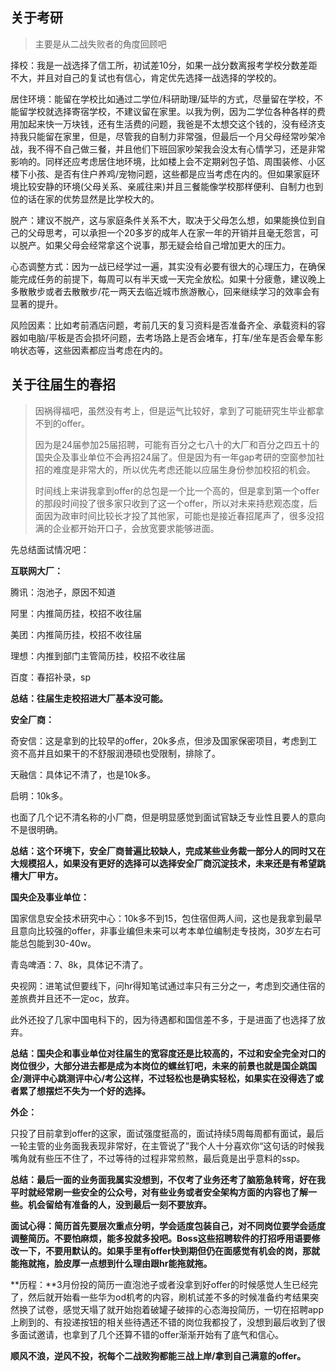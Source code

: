 ## 关于考研

> 主要是从二战失败者的角度回顾吧

择校：我是一战选择了信工所，初试差10分，如果一战分数离报考学校分数差距不大，并且对自己的复试也有信心，肯定优先选择一战选择的学校的。

居住环境：能留在学校比如通过二学位/科研助理/延毕的方式，尽量留在学校，不能留学校就选择寄宿学校，不建议留在家里。以我为例，因为二学位各种各样的费用加起来快一万块钱，还有生活费的问题，我爸是不太想交这个钱的，没有经济支持我只能留在家里，但是，尽管我的自制力非常强，但最后一个月父母经常吵架冷战，我不得不自己做三餐，并且他们下班回家吵架我会没太有心情学习，还是非常影响的。同样还应考虑居住地环境，比如楼上会不定期剁包子馅、周围装修、小区楼下小孩、是否有住户养鸡/宠物问题，这些都是应当考虑在内的。但如果家庭环境比较安静的环境(父母关系、亲戚往来)并且三餐能像学校那样便利、自制力也到位的话在家的优势显然是比学校大的。

脱产：建议不脱产，这与家庭条件关系不大，取决于父母怎么想，如果能换位到自己的父母思考，可以承担一个20多岁的成年人在家一年的开销并且毫无怨言，可以脱产。如果父母会经常拿这个说事，那无疑会给自己增加更大的压力。

心态调整方式：因为一战已经学过一遍，其实没有必要有很大的心理压力，在确保能完成任务的前提下，每周可以有半天或一天完全放松。如果十分疲惫，建议晚上多散散步或者去散散步/花一两天去临近城市旅游散心，回来继续学习的效率会有显著的提升。

风险因素：比如考前酒店问题，考前几天的复习资料是否准备齐全、承载资料的容器如电脑/平板是否会损坏问题，去考场路上是否会堵车，打车/坐车是否会晕车影响状态等，这些因素都应当考虑在内的。

## 关于往届生的春招

> 因祸得福吧，虽然没有考上，但是运气比较好，拿到了可能研究生毕业都拿不到的offer。
>
> 因为是24届参加25届招聘，可能有百分之七八十的大厂和百分之四五十的国央企及事业单位不会再招24届了。但是因为有一年gap考研的空窗参加社招的难度是非常大的，所以优先考虑还能以应届生身份参加校招的机会。
>
> 时间线上来讲我拿到offer的总包是一个比一个高的，但是拿到第一个offer的那段时间投了很多家只收到了这一个offer，所以对未来持悲观态度，后面因为政审时间比较长才投了其他家，可能也是接近春招尾声了，很多没招满的企业都开始开口子，会放宽要求能够进面。

先总结面试情况吧：

**互联网大厂：**

腾讯：泡池子，原因不知道

阿里：内推简历挂，校招不收往届

美团：内推简历挂，校招不收往届

理想：内推到部门主管简历挂，校招不收往届

百度：春招补录，sp

**总结：往届生走校招进大厂基本没可能。**



**安全厂商：**

奇安信：这是拿到的比较早的offer，20k多点，但涉及国家保密项目，考虑到工资不高并且如果干的不舒服润港硕也受限制，排除了。

天融信：具体记不清了，也是10k多。

启明：10k多。

也面了几个记不清名称的小厂商，但是明显感觉到面试官缺乏专业性且要人的意向不是很明确。

**总结：这个环境下，安全厂商普遍比较缺人，完成某些业务裁一部分人的同时又在大规模招人，如果没有更好的选择可以选择安全厂商沉淀技术，未来还是有希望跳槽大厂甲方。**



**国央企及事业单位：**

国家信息安全技术研究中心：10k多不到15，包住宿但两人间，这也是我拿到最早且意向比较强的offer，非事业编但未来可以考本单位编制走专技岗，30岁左右可能总包能到30-40w。

青岛啤酒：7、8k，具体记不清了。

央视网：进笔试但要线下，问hr得知笔试通过率只有三分之一，考虑到交通住宿的差旅费并且还不一定oc，放弃。

此外还投了几家中国电科下的，因为待遇都和国信差不多，于是进面了也选择了放弃。

**总结：国央企和事业单位对往届生的宽容度还是比较高的，不过和安全完全对口的岗位很少，大部分进去都是成为本岗位的螺丝钉吧，未来的前景也就是国企跳国企/测评中心跳测评中心/考公这样，不过轻松也是确实轻松，如果实在没得选了或者累了想摆烂不失为一个好的选择。**



**外企：**

只投了目前拿到offer的这家，面试强度挺高的，面试持续5周每周都有面试，最后一轮主管的业务面我表现非常好，在主管说了”我个人十分喜欢你“这句话的时候我嘴角就有些压不住了，不过等待的过程非常煎熬，最后竟是出乎意料的ssp。

**总结：最后一面的业务面我属实没想到，不仅考了业务还考了脑筋急转弯，好在我平时就经常刷一些安全的公众号，对有些业务或者安全架构方面的内容也了解一些。机会留给有准备的人，没到最后一刻不要放弃。**



**面试心得：简历首先要层次重点分明，学会适度包装自己，对不同岗位要学会适度调整简历。不要怕麻烦，能多投就多投吧。Boss这些招聘软件的打招呼用语要修改一下，不要用默认的。如果手里有offer快到期但仍在面感觉有机会的岗，那就能拖就拖，脸皮厚一点想到什么理由跟hr能拖就拖。**



**历程：**3月份投的简历一直泡池子或者没拿到好offer的时候感觉人生已经完了，然后就开始看一些华为od机考的内容，刷机试差不多的时候准备约考结果突然换了试卷，感觉天塌了就开始抱着破罐子破摔的心态海投简历，一切在招聘app上刷到的、有投递按钮的相关些待遇还不错的岗位我都投了，没想到最后收到了很多面试邀请，也拿到了几个还算不错的offer渐渐开始有了底气和信心。

**顺风不浪，逆风不投，祝每个二战败狗都能三战上岸/拿到自己满意的offer。**
